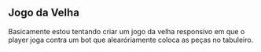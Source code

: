 ## Jogo da Velha

Basicamente estou tentando criar um jogo da velha responsivo
em que o player joga contra um bot que alearóriamente coloca
as peças no tabuleiro.